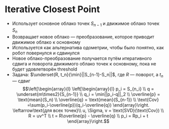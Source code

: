 # Iterative Closest Point
- Использует основное облако точек $S_{n-1}$ и движимое облако точек $S_n$
- Возвращает новое облако — преобразование, которое приводит движимое облако к основному
- Используется как альтернатива одометрии, чтобы было понятно, как робот повернулся и сдвинулся
- Новое облако-преобразование получается путём итеративного сдвига и поворота движимого облако точек к основному, пока не будет удовлетворён threshold
- Задача: $\underset{R, t_n}{\min}||S_{n-1}-S_n||$, где $R$ — поворот, а $t_n$ — сдвиг
$$\left[\begin{array}{l}
	\left[\begin{array}{l}
		p_i = S_{n_i} \\
		q = \underset{m\times2}{S_{n-1}} \\
		q_i = \min||p_i-q||_2 \\
		\overline{p} = \text{mean}(S_n) \\
		\overline{q} = \text{mean}(S_{n-1}) \\
		\text{Cov} =\sum(p_i-\overline{p})(q_i-\overline{q})
	\end{array}\right. \leftarrow\text{для всех точек}\\
	u, \Sigma, v = \text{SVD}(\text{Cov}) \\
	R = uv^T \\
	t = R\overline{p} - \overline{q} \\
	p_i = Rp_i + t
\end{array}\right.$$

```python

```
